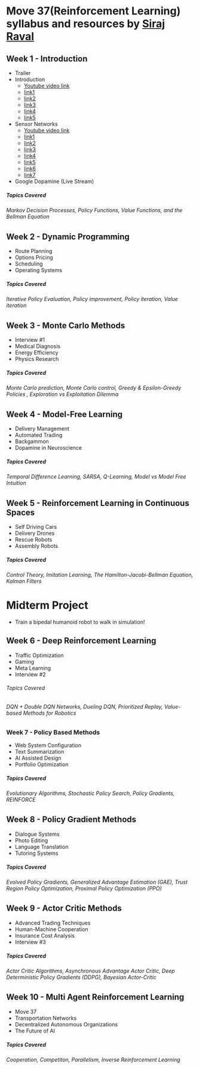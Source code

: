 # Move 37(Reinforcement Learning) syllabus and resources by [Siraj Raval](https://www.theschool.ai/courses/move-37-course/)

## Week 1 - Introduction
- Trailer
- Introduction
    - [Youtube video link](https://www.youtube.com/watch?v=fRmZck1Dakc&t=2s)
    - [link1](https://towardsdatascience.com/reinforcement-learning-demystified-markov-decision-processes-part-1-bf00dda41690)
    - [link2](https://www.cs.rice.edu/~vardi/dag01/givan1.pdf)
    - [link3](http://www0.cs.ucl.ac.uk/staff/d.silver/web/Teaching_files/MDP.pdf)
    - [link4](https://ocw.mit.edu/courses/electrical-engineering-and-computer-science/6-825-techniques-in-artificial-intelligence-sma-5504-fall-2002/lecture-notes/Lecture20FinalPart1.pdf)
    - [link5](https://artint.info/html/ArtInt_224.html)
- Sensor Networks
    - [Youtube video link](https://www.youtube.com/watch?v=PYQAI6Td2wo)
    - [link1](https://becominghuman.ai/the-very-basics-of-reinforcement-learning-154f28a79071)
    - [link2](https://medium.freecodecamp.org/an-introduction-to-reinforcement-learning-4339519de419)
    - [link3](https://www.oreilly.com/ideas/reinforcement-learning-explained)
    - [link4](http://kvfrans.com/reinforcement-learning-basics/)
    - [link5](https://medium.com/syncedreview/basics-of-computational-reinforcement-learning-fca09f3609ea)
    - [link6](https://www.toptal.com/machine-learning/deep-dive-into-reinforcement-learning)
    - [link7](http://www.wildml.com/2016/10/learning-reinforcement-learning/)
- Google Dopamine (Live Stream) 

##### Topics Covered
###### Markov Decision Processes, Policy Functions, Value Functions, and the Bellman Equation

## Week 2 - Dynamic Programming
- Route Planning
- Options Pricing
- Scheduling
- Operating Systems

##### Topics Covered
###### Iterative Policy Evaluation, Policy improvement, Policy iteration, Value iteration

## Week 3 - Monte Carlo Methods
- Interview #1
- Medical Diagnosis 
- Energy Efficiency
- Physics Research

##### Topics Covered 
###### Monte Carlo prediction, Monte Carlo control, Greedy & Epsilon-Greedy Policies , Exploration vs Exploitation Dilemma

## Week 4 - Model-Free Learning 
- Delivery Management
- Automated Trading
- Backgammon
- Dopamine in Neuroscience

##### Topics Covered
###### Temporal Difference Learning, SARSA, Q-Learning, Model vs Model Free Intuition

## Week 5 - Reinforcement Learning in Continuous Spaces
- Self Driving Cars
- Delivery Drones
- Rescue Robots
- Assembly Robots 

##### Topics Covered 
###### Control Theory, Imitation Learning, The Hamilton-Jacobi-Bellman Equation, Kalman Filters

# Midterm Project
- Train a bipedal humanoid robot to walk in simulation!

## Week 6 - Deep Reinforcement Learning 
- Traffic Optimization
- Gaming 
- Meta Learning
- Interview #2 

###### Topics Covered
###### DQN + Double DQN Networks, Dueling DQN, Prioritized Replay, Value-based Methods for Robotics

### Week 7 - Policy Based Methods
- Web System Configuration
- Text Summarization
- AI Assisted Design
- Portfolio Optimization

##### Topics Covered
###### Evolutionary Algorithms, Stochastic Policy Search, Policy Gradients, REINFORCE

## Week 8 - Policy Gradient Methods
- Dialogue Systems
- Photo Editing 
- Language Translation
- Tutoring Systems

##### Topics Covered
###### Evolved Policy Gradients, Generalized Advantage Estimation (GAE), Trust Region Policy Optimization, Proximal Policy Optimization (PPO)

## Week 9 - Actor Critic Methods
- Advanced Trading Techniques
- Human-Machine Cooperation
- Insurance Cost Analysis
- Interview #3 

##### Topics Covered
###### Actor Critic Algorithms, Asynchronous Advantage Actor Critic, Deep Deterministic Policy Gradients (DDPG), Bayesian Actor-Critic

## Week 10 - Multi Agent Reinforcement Learning
- Move 37
- Transportation Networks
- Decentralized Autonomous Organizations
- The Future of AI

##### Topics Covered
###### Cooperation, Competiton, Parallelism, Inverse Reinforcement Learning
